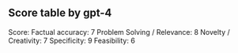 ## Score table by gpt-4
Score: 
Factual accuracy: 7
Problem Solving / Relevance: 8
Novelty / Creativity: 7
Specificity: 9
Feasibility: 6